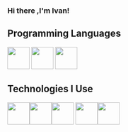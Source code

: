 ### Hi there ,I'm Ivan!

<p>
 
</p>

## Programming Languages
<img src="https://cdn.jsdelivr.net/gh/devicons/devicon@latest/icons/python/python-original-wordmark.svg" height='50' /> <img src = 'https://github.com/MarikIshtar007/MarikIshtar007/blob/master/images/html.svg' height='50'/> <img src="https://cdn.jsdelivr.net/gh/devicons/devicon@latest/icons/azuresqldatabase/azuresqldatabase-original.svg" height='50' />
          
 ## Technologies I Use
<img src="https://cdn.jsdelivr.net/gh/devicons/devicon@latest/icons/pycharm/pycharm-original.svg" height='50'/><img src="https://cdn.jsdelivr.net/gh/devicons/devicon@latest/icons/flask/flask-original.svg"  height='50' /><img src="https://cdn.jsdelivr.net/gh/devicons/devicon@latest/icons/sqlite/sqlite-original.svg"  height='50' /> <img src="https://cdn.jsdelivr.net/gh/devicons/devicon@latest/icons/postman/postman-original.svg" height='50' /><img src="https://cdn.jsdelivr.net/gh/devicons/devicon@latest/icons/sqlalchemy/sqlalchemy-original.svg" height='50' />
          
          
          


<!--https://devicon.dev/-->
